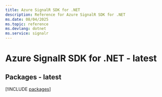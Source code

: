 ```yaml
---
title: Azure SignalR SDK for .NET
description: Reference for Azure SignalR SDK for .NET
ms.date: 08/04/2025
ms.topic: reference
ms.devlang: dotnet
ms.service: signalr
---
```

# Azure SignalR SDK for .NET - latest
## Packages - latest
[!INCLUDE [packages](signalr-index.md)]